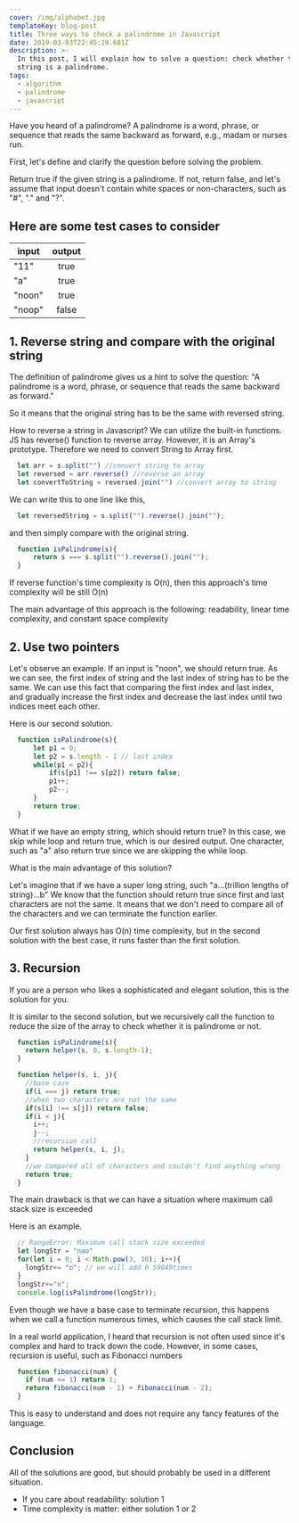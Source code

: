 ```yaml
---
cover: /img/alphabet.jpg
templateKey: blog-post
title: Three ways to check a palindrome in Javascript
date: 2019-03-03T22:45:19.601Z
description: >-
  In this post, I will explain how to solve a question: check whether the given
  string is a palindrome.
tags:
  - algorithm
  - palindrome
  - javascript
---
```


Have you heard of a palindrome? A palindrome is a word, phrase, or sequence that reads the same backward as forward, e.g., madam or nurses run.


First, let's define and clarify the question before solving the problem.


Return true if the given string is a palindrome. If not, return false, and let's assume that input doesn't contain white spaces or non-characters, such as "#", "." and "?".

## Here are some test cases to consider
| input   |      output      |
|----------|:-------------:|
| "11" |  true |
| "a" |    true   |
| "noon" | true |
| "noop" | false |


## 1. Reverse string and compare with the original string

The definition of palindrome gives us a hint to solve the question: "A palindrome is a word, phrase, or sequence that reads the same backward as forward."

So it means that the original string has to be the same with reversed string.

How to reverse a string in Javascript? We can utilize the built-in functions. JS has reverse() function to reverse array. However, it is an Array's prototype. Therefore we need to convert String to Array first.

```javascript
  let arr = s.split("") //convert string to array
  let reversed = arr.reverse() //reverse an array
  let convertToString = reversed.join("") //convert array to string
```

We can write this to one line like this,

```javascript
  let reversedString = s.split("").reverse().join("");
```

and then simply compare with the original string.
```javascript
  function isPalindrome(s){
      return s === s.split("").reverse().join("");
  }
```

If reverse function's time complexity is O(n), then this approach's time complexity will be still O(n)

The main advantage of this approach is the following:  readability, linear time complexity, and constant space complexity

## 2. Use two pointers

Let's observe an example. If an input is "noon", we should return true. As we can see, the first index of string and the last index of string has to be the same. We can use this fact that comparing the first index and last index, and gradually increase the first index and decrease the last index until two indices meet each other.

Here is our second solution.

```javascript
  function isPalindrome(s){
      let p1 = 0;
      let p2 = s.length - 1 // last index
      while(p1 < p2){
          if(s[p1] !== s[p2]) return false;
          p1++;
          p2--;
      }
      return true;
  }
```

What if we have an empty string, which should return true? In this case, we skip while loop and return true, which is our desired output. One character, such as "a" also return true since we are skipping the while loop.

What is the main advantage of this solution?

Let's imagine that if we have a super long string, such "a...(trillion lengths of string)...b" We know that the function should return true since first and last characters are not the same. It means that we don't need to compare all of the characters and we can terminate the function earlier.

Our first solution always has O(n) time complexity, but in the second solution with the best case, it runs faster than the first solution.

## 3. Recursion

If you are a person who likes a sophisticated and elegant solution, this is the solution for you.

It is similar to the second solution, but we recursively call the function to reduce the size of the array to check whether it is palindrome or not.

```javascript
  function isPalindrome(s){
    return helper(s, 0, s.length-1);
  }

  function helper(s, i, j){
    //base case
    if(i === j) return true;
    //when two characters are not the same
    if(s[i] !== s[j]) return false;
    if(i < j){
      i++;
      j--;
      //recursion call
      return helper(s, i, j);
    }
    //we compared all of characters and couldn't find anything wrong
    return true;
  }
```

The main drawback is that we can have a situation where maximum call stack size is exceeded

Here is an example.

```javascript
  // RangeError: Maximum call stack size exceeded
  let longStr = "noo"
  for(let i = 0; i < Math.pow(3, 10); i++){
    longStr+= "o"; // we will add 0 59049times
  }
  longStr+="n";
  console.log(isPalindrome(longStr));
```

Even though we have a base case to terminate recursion, this happens when we call a function numerous times, which causes the call stack limit.

In a real world application, I heard that recursion is not often used since it's complex and hard to track down the code. However, in some cases, recursion is useful, such as Fibonacci numbers

```javascript
  function fibonacci(num) {
    if (num <= 1) return 1;
    return fibonacci(num - 1) + fibonacci(num - 2);
  }
```

This is easy to understand and does not require any fancy features of the language.

## Conclusion
All of the solutions are good, but should probably be used in a different situation. 
* If you care about readability: solution 1 
* Time complexity is matter: either solution 1 or 2


